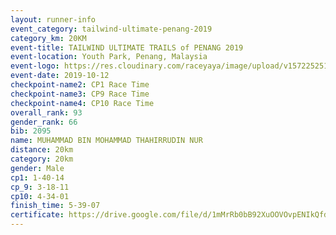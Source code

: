 ```yaml
---
layout: runner-info 
event_category: tailwind-ultimate-penang-2019 
category_km: 20KM 
event-title: TAILWIND ULTIMATE TRAILS of PENANG 2019 
event-location: Youth Park, Penang, Malaysia 
event-logo: https://res.cloudinary.com/raceyaya/image/upload/v1572252513/logo/utop-2019_h9tzys.jpg 
event-date: 2019-10-12 
checkpoint-name2: CP1 Race Time 
checkpoint-name3: CP9 Race Time 
checkpoint-name4: CP10 Race Time 
overall_rank: 93
gender_rank: 66
bib: 2095
name: MUHAMMAD BIN MOHAMMAD THAHIRRUDIN NUR
distance: 20km
category: 20km
gender: Male
cp1: 1-40-14
cp_9: 3-18-11
cp10: 4-34-01
finish_time: 5-39-07
certificate: https://drive.google.com/file/d/1mMrRb0bB92XuOOVOvpENIkQfdjPNvQeq/view?usp=sharing
---
```

